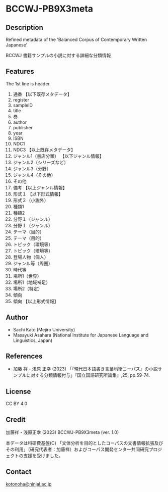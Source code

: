 # BCCWJ-PB9X3meta

## Description
Refined metadata of the 'Balanced Corpus of Contemporary Written Japanese'

BCCWJ 書籍サンプルの小説に対する詳細な分類情報

## Features
The 1st line is header.

1. 通番 【以下既存メタデータ】
1. register
1. sampleID
1. title
1. 巻
1. author
1. publisher
1. year
1. ISBN
1. NDC1
1. NDC3 【以上既存メタデータ】
1. ジャンル1（書店分類） 【以下ジャンル情報】
1. ジャンル2（シリーズなど）
1. ジャンル3（分野）
1. ジャンル4（その他）
1. その他
1. 備考 【以上ジャンル情報】
1. 形式１ 【以下形式情報】
1. 形式２（小説外）
1. 種類1
1. 種類2
1. 分野１（ジャンル）
1. 分野１（ジャンル）
1. テーマ（目的）
1. テーマ（目的）
1. トピック（環境等）
1. トピック（環境等）
1. 登場人物（個人）
1. ジャンル等（周囲）
1. 時代等
1. 場所1（世界）
1. 場所1（地域補足）
1. 場所2（特定）
1. 傾向
1. 傾向 【以上形式情報】


## Author
- Sachi Kato (Mejiro University)
- Masayuki Asahara (National Institute for Japanese Language and Linguistics, Japan)

## References
- 加藤 祥・浅原 正幸	(2023) 「『現代日本語書き言葉均衡コーパス』の小説サンプルに対する分類情報付与」『国立国語研究所論集』,25, pp.59-74.

## License
CC BY 4.0 

## Credit
加藤祥・浅原正幸 (2023) BCCWJ-PB9X3meta (ver. 1.0)

本データは科研費基盤(C) 「文体分析を目的としたコーパスの文書情報拡張及びその利用」（研究代表者：加藤祥）およびコーパス開発センター共同研究プロジェクトの支援を受けました。

## Contact
kotonoha@ninjal.ac.jp
